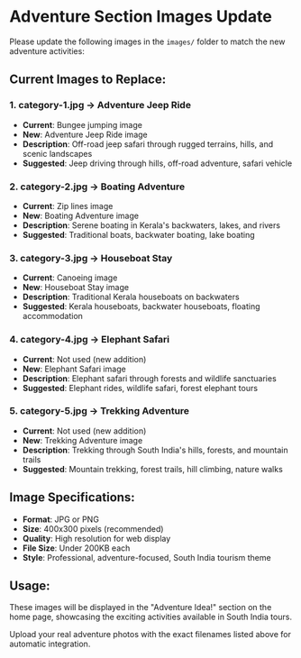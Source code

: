 # Adventure Section Images Update

Please update the following images in the `images/` folder to match the new adventure activities:

## Current Images to Replace:

### 1. category-1.jpg → Adventure Jeep Ride
- **Current**: Bungee jumping image
- **New**: Adventure Jeep Ride image
- **Description**: Off-road jeep safari through rugged terrains, hills, and scenic landscapes
- **Suggested**: Jeep driving through hills, off-road adventure, safari vehicle

### 2. category-2.jpg → Boating Adventure  
- **Current**: Zip lines image
- **New**: Boating Adventure image
- **Description**: Serene boating in Kerala's backwaters, lakes, and rivers
- **Suggested**: Traditional boats, backwater boating, lake boating

### 3. category-3.jpg → Houseboat Stay
- **Current**: Canoeing image  
- **New**: Houseboat Stay image
- **Description**: Traditional Kerala houseboats on backwaters
- **Suggested**: Kerala houseboats, backwater houseboats, floating accommodation

### 4. category-4.jpg → Elephant Safari
- **Current**: Not used (new addition)
- **New**: Elephant Safari image
- **Description**: Elephant safari through forests and wildlife sanctuaries
- **Suggested**: Elephant rides, wildlife safari, forest elephant tours

### 5. category-5.jpg → Trekking Adventure
- **Current**: Not used (new addition)
- **New**: Trekking Adventure image
- **Description**: Trekking through South India's hills, forests, and mountain trails
- **Suggested**: Mountain trekking, forest trails, hill climbing, nature walks

## Image Specifications:
- **Format**: JPG or PNG
- **Size**: 400x300 pixels (recommended)
- **Quality**: High resolution for web display
- **File Size**: Under 200KB each
- **Style**: Professional, adventure-focused, South India tourism theme

## Usage:
These images will be displayed in the "Adventure Idea!" section on the home page, showcasing the exciting activities available in South India tours.

Upload your real adventure photos with the exact filenames listed above for automatic integration.
